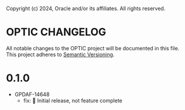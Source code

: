 Copyright (c) 2024, Oracle and/or its affiliates. All rights reserved.

# OPTIC CHANGELOG

All notable changes to the OPTIC project will be documented in
this file. This project adheres to [Semantic Versioning](http://semver.org/).

# 0.1.0
* GPDAF-14648
  * fix: 📝 Initial release, not feature complete